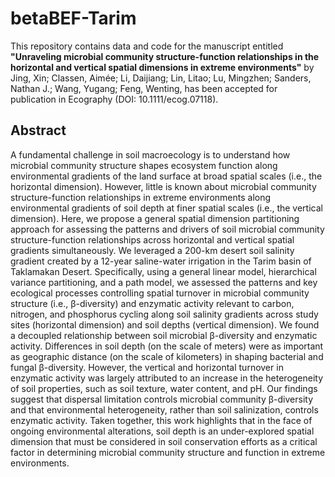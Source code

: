 # betaBEF-Tarim

This repository contains data and code for the manuscript entitled **"Unraveling microbial community structure-function relationships in the horizontal and vertical spatial dimensions in extreme environments"** by Jing, Xin; Classen, Aimée; Li, Daijiang; Lin, Litao; Lu, Mingzhen; Sanders, Nathan J.; Wang, Yugang; Feng, Wenting,  has been accepted for publication in Ecography (DOI: 10.1111/ecog.07118).

## Abstract
A fundamental challenge in soil macroecology is to understand how microbial community structure shapes ecosystem function along environmental gradients of the land surface at broad spatial scales (i.e., the horizontal dimension). However, little is known about microbial community structure-function relationships in extreme environments along environmental gradients of soil depth at finer spatial scales (i.e., the vertical dimension). Here, we propose a general spatial dimension partitioning approach for assessing the patterns and drivers of soil microbial community structure-function relationships across horizontal and vertical spatial gradients simultaneously. We leveraged a 200-km desert soil salinity gradient created by a 12-year saline-water irrigation in the Tarim basin of Taklamakan Desert. Specifically, using a general linear model, hierarchical variance partitioning, and a path model, we assessed the patterns and key ecological processes controlling spatial turnover in microbial community structure (i.e., β-diversity) and enzymatic activity relevant to carbon, nitrogen, and phosphorus cycling along soil salinity gradients across study sites (horizontal dimension) and soil depths (vertical dimension). We found a decoupled relationship between soil microbial β-diversity and enzymatic activity. Differences in soil depth (on the scale of meters) were as important as geographic distance (on the scale of kilometers) in shaping bacterial and fungal β-diversity. However, the vertical and horizontal turnover in enzymatic activity was largely attributed to an increase in the heterogeneity of soil properties, such as soil texture, water content, and pH. Our findings suggest that dispersal limitation controls microbial community β-diversity and that environmental heterogeneity, rather than soil salinization, controls enzymatic activity. Taken together, this work highlights that in the face of ongoing environmental alterations, soil depth is an under-explored spatial dimension that must be considered in soil conservation efforts as a critical factor in determining microbial community structure and function in extreme environments.

